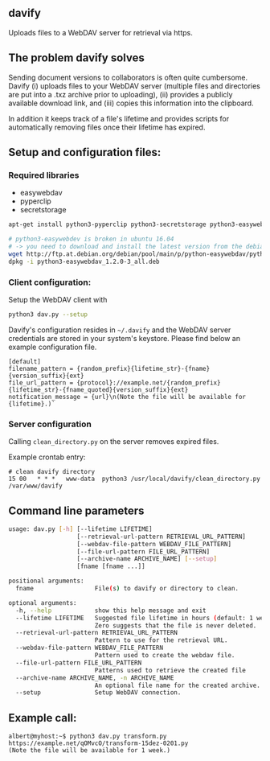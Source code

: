 ## davify 
Uploads files to a WebDAV server for retrieval via https.

## The problem davify solves
Sending document versions to collaborators is often quite cumbersome. 
Davify (i) uploads files to your WebDAV server (multiple files and directories are put into a .txz archive prior to uploading), (ii) provides a publicly available download link, and (iii) copies this information
into the clipboard.

In addition it keeps track of a file's lifetime and provides scripts for automatically removing files once their lifetime has expired.

## Setup and configuration files:

### Required libraries

* easywebdav
* pyperclip
* secretstorage

```bash
apt-get install python3-pyperclip python3-secretstorage python3-easywebdav

# python3-easywebdev is broken in ubuntu 16.04 
# -> you need to download and install the latest version from the debian repositories
wget http://ftp.at.debian.org/debian/pool/main/p/python-easywebdav/python3-easywebdav_1.2.0-3_all.deb
dpkg -i python3-easywebdav_1.2.0-3_all.deb
```

### Client configuration:
Setup the WebDAV client with
```bash
python3 dav.py --setup
```
Davify's configuration resides in `~/.davify` and the WebDAV server credentials are stored in your system's keystore. Please find below an example configuration file.

```
[default]
filename_pattern = {random_prefix}{lifetime_str}-{fname}{version_suffix}{ext}
file_url_pattern = {protocol}://example.net/{random_prefix}{lifetime_str}-{fname_quoted}{version_suffix}{ext}
notification_message = {url}\n(Note the file will be available for {lifetime}.)`
```

### Server configuration
Calling `clean_directory.py` on the server removes expired files.

Example crontab entry:
```cron
# clean davify directory
15 00   * * *   www-data  python3 /usr/local/davify/clean_directory.py /var/www/davify
```
## Command line parameters
```bash
usage: dav.py [-h] [--lifetime LIFETIME]
                   [--retrieval-url-pattern RETRIEVAL_URL_PATTERN]
                   [--webdav-file-pattern WEBDAV_FILE_PATTERN]
                   [--file-url-pattern FILE_URL_PATTERN] 
                   [--archive-name ARCHIVE_NAME] [--setup]
                   [fname [fname ...]]

positional arguments:
  fname                 File(s) to davify or directory to clean.

optional arguments:
  -h, --help            show this help message and exit
  --lifetime LIFETIME   Suggested file lifetime in hours (default: 1 week).
                        Zero suggests that the file is never deleted.
  --retrieval-url-pattern RETRIEVAL_URL_PATTERN
                        Pattern to use for the retrieval URL.
  --webdav-file-pattern WEBDAV_FILE_PATTERN
                        Pattern used to create the webdav file.
  --file-url-pattern FILE_URL_PATTERN
                        Patterns used to retrieve the created file
  --archive-name ARCHIVE_NAME, -n ARCHIVE_NAME
                        An optional file name for the created archive.
  --setup               Setup WebDAV connection.
```

## Example call: 

```
albert@myhost:~$ python3 dav.py transform.py
https://example.net/qOMvcO/transform-15dez-0201.py
(Note the file will be available for 1 week.)
```


